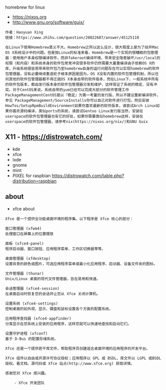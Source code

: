 homebrew for linux 
- https://nixos.org
- http://www.gnu.org/software/guix/
```
作者：Haoyuan Xing
链接：https://www.zhihu.com/question/20022687/answer/45125110

在Linux下使用Homebrew意义不大。Homebrew之所以这么设计，很大程度上是为了绕开Mac OS X系统设计中的问题。但是按Linux的标准来看，Homebrew是一个实现的很糟糕的包管理器：使用用户本身权限编译软件，而非fakeroot编译环境，带来安全隐患破坏/usr/local的权限（和内容）和系统本身的软件包常常冲突很多软件仍然需要大量重编译由于依赖OS X的库，升级系统很容易带来软件包乃至homebrew自身的运行问题存在可以实现homebrew的软件包管理器，没有必要继续重造轮子根本原因是因为，OS X没有内置的软件包管理机制，所以任何其他的软件包管理器都不得迁就OS X本身自带的软件版本，而在Linux下，一般系统中所有的软件包版本，都由发行版本身的软件包管理器分发和维护，这样保证了系统的稳定、没有冲突。对于CentOS来说，系统自带的yum已经可以完成大部分的软件管理工作 PackageManagementCentOS是以『稳定』为第一考量的发行版，所以不建议重新编译软件，参见 PackageManagement/SourceInstalls你可以自己对软件进行打包，然后安装 HowTos/SetupRpmBuildEnvironment如果你喜欢最新的软件版本，请尝试Arch Linux如果你喜欢源码编译，类似ports的系统，请尝试Gentoo Linux发行版当然，安装在userspace的软件包管理器也有它的好处，如果你需要类似homebrew这样，安装在userspace的软件包管理器，请参考nix(https://nixos.org/nix/)和GNU Guix
```

## X11  - https://distrowatch.com/

- kde
- xfce 
- lxde
- gnome
- mint
- *PIXEL* for raspbian https://distrowatch.com/table.php?distribution=raspbian


## about
- xfce about
```
Xfce 是一个提供全功能桌面环境的程序集。以下程序是 Xfce 核心的部分：

窗口管理器 (xfwm4)
处理窗口在屏幕上的位置摆放

面板 (xfce4-panel)
程序启动器、窗口按钮、应用程序菜单、工作区切换器等等。

桌面管理器 (xfdesktop)
设置背景的颜色或图片，可选应用程序菜单或最小化应用程序、启动器、设备文件夹的图标。

文件管理器 (thunar)
Unix/Linux 桌面的现代文件管理器，旨在易用和快速。

会话管理器 (xfce4-session)
在桌面启动时恢复您的会话并让您从 Xfce 关闭计算机。

设置系统 (xfce4-settings)
控制桌面的如外观、显示、键盘和鼠标设置各个方面的配置系统。

应用程序查找器 (xfce4-appfinder)
分类显示在您系统上安装的应用程序，这样您就可以快速地查找和启动它们。

设置守护进程 (xfconf)
基于 D-Bus 的配置存储系统。

Xfce 还是一个提供若干库文件，帮助程序员创建适合桌面环境的应用程序的开发平台。

Xfce 组件以自由或开源许可协议授权；应用程序以 GPL 或 BSDL，库文件以 LGPL 或BSDL 授权。看文档、源代码或 Xfce 站点(http://www.xfce.org) 获取详情。

感谢您对 Xfce 感兴趣。

	- Xfce 开发团队

```
